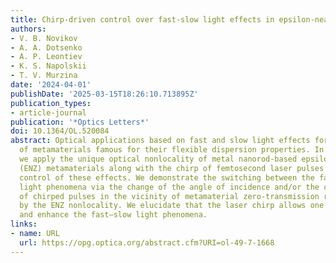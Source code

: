 ```yaml
---
title: Chirp-driven control over fast-slow light effects in epsilon-near-zero metamaterials
authors:
- V. B. Novikov
- A. A. Dotsenko
- A. P. Leontiev
- K. S. Napolskii
- T. V. Murzina
date: '2024-04-01'
publishDate: '2025-03-15T18:26:10.713895Z'
publication_types:
- article-journal
publication: '*Optics Letters*'
doi: 10.1364/OL.520084
abstract: Optical applications based on fast and slow light effects force the usage
  of metamaterials famous for their flexible dispersion properties. In this work,
  we apply the unique optical nonlocality of metal nanorod-based epsilon-near-zero
  (ENZ) metamaterials along with the chirp of femtosecond laser pulses for astonishing
  control of these effects. We demonstrate the switching between the fast and slow
  light phenomena via the change of the angle of incidence and/or the central wavelength
  of chirped pulses in the vicinity of metamaterial zero-transmission regime mediated
  by the ENZ nonlocality. We elucidate that the laser chirp allows one to manipulate
  and enhance the fast–slow light phenomena.
links:
- name: URL
  url: https://opg.optica.org/abstract.cfm?URI=ol-49-7-1668
---
```

